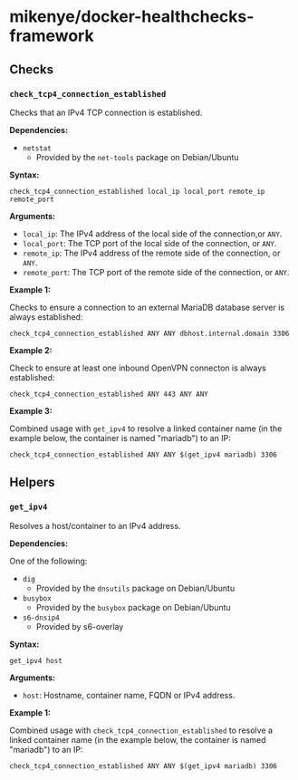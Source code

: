 # mikenye/docker-healthchecks-framework

## Checks

### `check_tcp4_connection_established`

Checks that an IPv4 TCP connection is established.

**Dependencies:**

* `netstat`
  * Provided by the `net-tools` package on Debian/Ubuntu

**Syntax:**

```shell
check_tcp4_connection_established local_ip local_port remote_ip remote_port
```

**Arguments:**

* `local_ip`: The IPv4 address of the local side of the connection,or `ANY`.
* `local_port`: The TCP port of the local side of the connection, or `ANY`.
* `remote_ip`: The IPv4 address of the remote side of the connection, or `ANY`.
* `remote_port`: The TCP port of the remote side of the connection, or `ANY`.

**Example 1:**

Checks to ensure a connection to an external MariaDB database server is always established:

```shell
check_tcp4_connection_established ANY ANY dbhost.internal.domain 3306
```

**Example 2:**

Check to ensure at least one inbound OpenVPN connecton is always established:

```shell
check_tcp4_connection_established ANY 443 ANY ANY
```

**Example 3:**

Combined usage with `get_ipv4` to resolve a linked container name (in the example below, the container is named "mariadb") to an IP:

```shell
check_tcp4_connection_established ANY ANY $(get_ipv4 mariadb) 3306
```

## Helpers

### `get_ipv4`

Resolves a host/container to an IPv4 address.

**Dependencies:**

One of the following:

* `dig`
  * Provided by the `dnsutils` package on Debian/Ubuntu
* `busybox`
  * Provided by the `busybox` package on Debian/Ubuntu
* `s6-dnsip4`
  * Provided by s6-overlay

**Syntax:**

```shell
get_ipv4 host
```

**Arguments:**

* `host`: Hostname, container name, FQDN or IPv4 address.

**Example 1:**

Combined usage with `check_tcp4_connection_established` to resolve a linked container name (in the example below, the container is named "mariadb") to an IP:

```shell
check_tcp4_connection_established ANY ANY $(get_ipv4 mariadb) 3306
```
